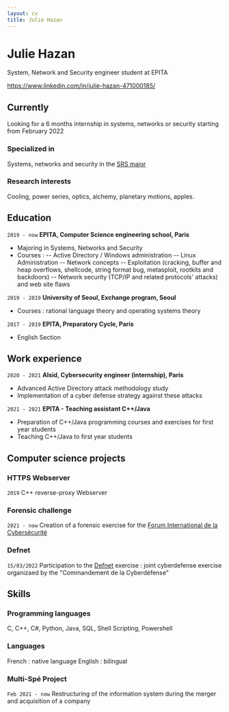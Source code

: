 ```yaml
---
layout: cv
title: Julie Hazan
---
```

# Julie Hazan
System, Network and Security engineer student at EPITA

<div id="webaddress">
<a href="linkedin">https://www.linkedin.com/in/julie-hazan-471000185/</a>
</div>


## Currently

Looking for a 6 months internship in systems, networks or security starting from February 2022

### Specialized in

Systems, networks and security in the [SRS major](https://srs.epita.fr/)


### Research interests

Cooling, power series, optics, alchemy, planetary motions, apples.


## Education

`2019 - now`
__EPITA, Computer Science engineering school, Paris__

- Majoring in Systems, Networks and Security
- Courses :
-- Active Directory / Windows administration
-- Linux Administration
-- Network concepts
-- Exploitation (cracking, buffer and heap overflows, shellcode, string format bug, metasploit, rootkits and backdoors)
-- Network security (TCP/IP and related protocols' attacks) and web site flaws


`2019 - 2019`
__University of Seoul, Exchange program, Seoul__

- Courses : rational language theory and operating systems theory


`2017 - 2019`
__EPITA, Preparatory Cycle, Paris__

- English Section


## Work experience

`2020 - 2021`
__Alsid, Cybersecurity engineer (internship), Paris__

- Advanced Active Directory attack methodology study
- Implementation of a cyber defense strategy against these attacks


`2021 - 2021`
__EPITA - Teaching assistant C++/Java__

- Preparation of C++/Java programming courses and exercises for first year students
- Teaching C++/Java to first year students


## Computer science projects

### HTTPS Webserver

`2019`
C++ reverse-proxy Webserver


### Forensic challenge

`2021 - now`
Creation of a forensic exercise for the [Forum International de la Cybersécurité](https://www.forum-fic.com/accueil.htm)


### Defnet
`15/03/2022`
Participation to the [Defnet](https://www.defense.gouv.fr/marine/actu-marine/exercice-defnet-2021) exercise : joint cyberdefense exercise organizaed by the "Commandement de la Cyberdéfense"


## Skills

### Programming languages

C, C++, C#, Python, Java, SQL, Shell Scripting, Powershell

### Languages

French : native language
English : bilingual


### Multi-Spé Project
`Feb 2021 - now`
Restructuring of the information system during the merger and acquisition of a company


